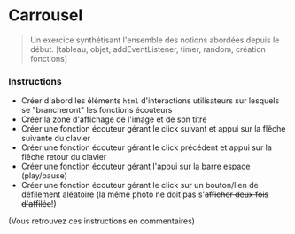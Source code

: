 # Carrousel

>Un exercice synthétisant l'ensemble des notions abordées depuis le début. [tableau, objet, addEventListener, timer, random, création fonctions]

### Instructions

- Créer d'abord les éléments `html` d'interactions utilisateurs sur lesquels se "brancheront" les fonctions écouteurs
- Créer la zone d'affichage de l'image et de son titre
- Créer une fonction écouteur gérant le click suivant et appui sur la flêche suivante du clavier
- Créer une fonction écouteur gérant le click précédent et appui sur la flêche retour du clavier
- Créer une fonction écouteur gérant l'appui sur la barre espace (play/pause)
- Créer une fonction écouteur gérant le click sur un bouton/lien de défilement aléatoire (la même photo ne doit pas s'~~afficher deux fois d'affilée~~!)

(Vous retrouvez ces instructions en commentaires)
